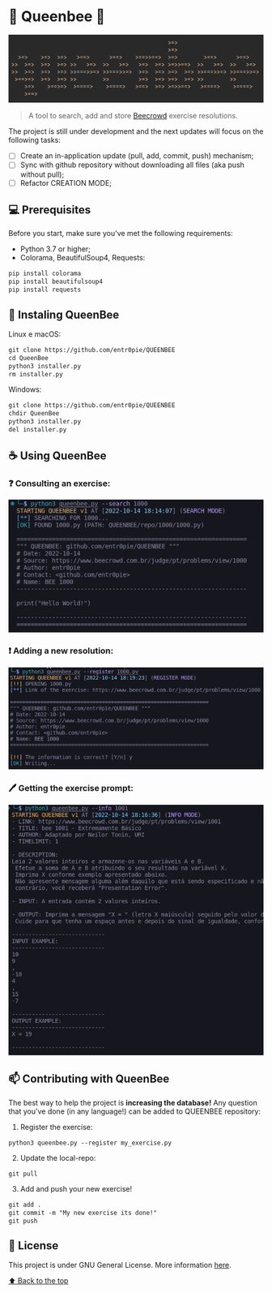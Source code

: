 # 🐝 Queenbee 👑

<!---Esses são exemplos. Veja https://shields.io para outras pessoas ou para personalizar este conjunto de escudos. Você pode querer incluir dependências, status do projeto e informações de licença aqui--->
<!---Incrível trabalho do iuricode. Por favor, dá um confere: https://github.com/iuricode/readme-template --->

<!--
![GitHub repo size](https://img.shields.io/github/repo-size/iuricode/README-template?style=for-the-badge)
![GitHub language count](https://img.shields.io/github/languages/count/iuricode/README-template?style=for-the-badge)
![GitHub forks](https://img.shields.io/github/forks/iuricode/README-template?style=for-the-badge)
![Bitbucket open issues](https://img.shields.io/bitbucket/issues/iuricode/README-template?style=for-the-badge)
![Bitbucket open pull requests](https://img.shields.io/bitbucket/pr-raw/iuricode/README-template?style=for-the-badge)
-->

<img src="images/queenbee.png" alt="Queenbee Help Text">

> A tool to search, add and store [Beecrowd](https://www.beecrowd.com.br/judge/en) exercise resolutions. 

The project is still under development and the next updates will focus on the following tasks:

- [ ] Create an in-application update (pull, add, commit, push) mechanism;
- [ ] Sync with github repository without downloading all files (aka push without pull);
- [ ] Refactor CREATION MODE;

## 💻 Prerequisites

Before you start, make sure you've met the following requirements:
* Python 3.7 or higher;
* Colorama, BeautifulSoup4, Requests:
```
pip install colorama
pip install beautifulsoup4
pip install requests
```

## 🚀 Instaling QueenBee

Linux e macOS:
```
git clone https://github.com/entr0pie/QUEENBEE
cd QueenBee
python3 installer.py
rm installer.py
```

Windows:
```
git clone https://github.com/entr0pie/QUEENBEE
chdir QueenBee
python3 installer.py
del installer.py
```

## ☕ Using QueenBee

### ❓ Consulting an exercise:
<img src="images/search.png" alt="Search function in QueenBee">

### ❗ Adding a new resolution:
<img src="images/register.png" alt="Register Hello World Exercise">

### 🖊️ Getting the exercise prompt:
<img src="images/info.png" alt="Anyone can explain to me how to do this?">


## 📫 Contributing with QueenBee
<!---Se o seu README for longo ou se você tiver algum processo ou etapas específicas que deseja que os contribuidores sigam, considere a criação de um arquivo CONTRIBUTING.md separado--->
The best way to help the project is **increasing the database!** Any question that you've done (in any language!) can be added to QUEENBEE repository:
1. Register the exercise:
```
python3 queenbee.py --register my_exercise.py
```
2. Update the local-repo:
```
git pull 
```

3. Add and push your new exercise!
```
git add .
git commit -m "My new exercise its done!"
git push 
```

<!---
1. Fork this repository.
2. Create an branch: `git checkout -b branch`.
3. Do your modifications and confirm: `git commit -m message`
4. Send it to the original branch: `git push origin QueenBee / branch`
5. Create pull request

As an alternative, search for pull solicitations on [Github Oficial Docs](https://help.github.com/en/github/collaborating-with-issues-and-pull-requests/creating-a-pull-request).
--->
<!--
## 🤝 Colaboradores

Agradecemos às seguintes pessoas que contribuíram para este projeto:

<table>
  <tr>
    <td align="center">
      <a href="#">
        <img src="https://avatars3.githubusercontent.com/u/31936044" width="100px;" alt="Foto do Iuri Silva no GitHub"/><br>
        <sub>
          <b>Iuri Silva</b>
        </sub>
      </a>
    </td>
    <td align="center">
      <a href="#">
        <img src="https://s2.glbimg.com/FUcw2usZfSTL6yCCGj3L3v3SpJ8=/smart/e.glbimg.com/og/ed/f/original/2019/04/25/zuckerberg_podcast.jpg" width="100px;" alt="Foto do Mark Zuckerberg"/><br>
        <sub>
          <b>Mark Zuckerberg</b>
        </sub>
      </a>
    </td>
    <td align="center">
      <a href="#">
        <img src="https://miro.medium.com/max/360/0*1SkS3mSorArvY9kS.jpg" width="100px;" alt="Foto do Steve Jobs"/><br>
        <sub>
          <b>Steve Jobs</b>
        </sub>
      </a>
    </td>
  </tr>
</table>


## 😄 Seja um dos contribuidores<br>

Quer fazer parte desse projeto? Clique [AQUI](CONTRIBUTING.md) e leia como contribuir.
-->

## 📝 License

This project is under GNU General License. More information [here](LICENSE).


[⬆ Back to the top](#QueenBee)<br>
